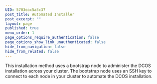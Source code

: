 ```yaml
---
UID: 5703eac5a3c37
post_title: Automated Installer
post_excerpt: ""
layout: page
published: true
menu_order: 1
page_options_require_authentication: false
page_options_show_link_unauthenticated: false
hide_from_navigation: false
hide_from_related: false
---
```


This installation method uses a bootstrap node to administer the DCOS installation across your cluster. The bootstrap node uses an SSH key to connect to each node in your cluster to automate the DCOS installation.